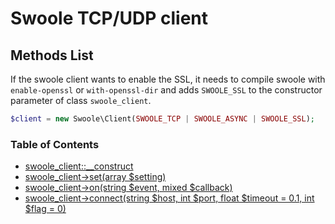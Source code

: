 # Swoole TCP/UDP client

## Methods List

If the swoole client wants to enable the SSL, it needs to compile swoole with `enable-openssl` or `with-openssl-dir` and adds `SWOOLE_SSL` to the constructor parameter of class `swoole_client`. 

```php
$client = new Swoole\Client(SWOOLE_TCP | SWOOLE_ASYNC | SWOOLE_SSL);
```

### Table of Contents

- [swoole_client::__construct](/modules/swoole-client/methods/construct.md)
- [swoole_client->set(array $setting)](/modules/swoole-client/methods/set.md)
- [swoole_client->on(string $event, mixed $callback)](/modules/swoole-client/methods/on.md)
- [swoole_client->connect(string $host, int $port, float $timeout = 0.1, int $flag = 0)](/modules/swoole-client/methods/connect.md)
